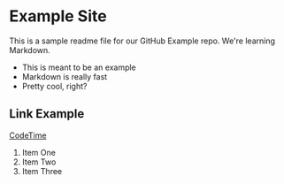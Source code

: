 # Example Site

This is a sample readme file for our GitHub Example repo. We're learning Markdown.
* This is meant to be an example
* Markdown is really fast
* Pretty cool, right?

## Link Example

[CodeTime](https://codetime.io/)

1. Item One
2. Item Two
3. Item Three